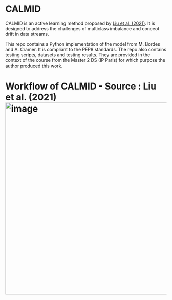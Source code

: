 # CALMID

CALMID is an active learning method proposed by [Liu et al. (2021)](https://www.sciencedirect.com/science/article/pii/S0950705121000411). It is designed to address the challenges of multiclass imbalance and conceot drift in data streams.

This repo contains a Python implementation of the model from M. Bordes and A. Cramer. It is compliant to the PEP8 standards. The repo also contains testing scripts, datasets and testing results. They are provided in the context of the course from the Master 2 DS (IP Paris) for which purpose the author produced this work.

<h1>Workflow of CALMID - Source : Liu et al. (2021)

<img width="600" alt="image" src="https://github.com/AugustinCramer-Qantev/CALMID/assets/124577533/6fe656ec-1ca8-49c1-9122-8463208e5c9d">
